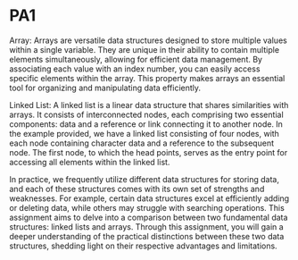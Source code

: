 # PA1
Array: Arrays are versatile data structures designed to store multiple values within a single variable. 
They are unique in their ability to contain multiple elements simultaneously, allowing for efficient data management. 
By associating each value with an index number, you can easily access specific elements within the array. 
This property makes arrays an essential tool for organizing and manipulating data efficiently. 
 
Linked List: 
A linked list is a linear data structure that shares similarities with arrays. 
It consists of interconnected nodes, each comprising two essential components: data and a reference or link connecting it to another node. 
In the example provided, we have a linked list consisting of four nodes, with each node containing character data and a reference to the subsequent node. 
The first node, to which the head points, serves as the entry point for accessing all elements within the linked list.
 
In practice, we frequently utilize different data structures for storing data, and each of these structures comes with its own set of strengths and weaknesses. 
For example, certain data structures excel at efficiently adding or deleting data, while others may struggle with searching operations. 
This assignment aims to delve into a comparison between two fundamental data structures: linked lists and arrays. 
Through this assignment, you will gain a deeper understanding of the practical distinctions between these two data structures, shedding light on their respective advantages and limitations.
